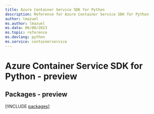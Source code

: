 ```yaml
---
title: Azure Container Service SDK for Python
description: Reference for Azure Container Service SDK for Python
author: lmazuel
ms.author: lmazuel
ms.data: 06/08/2023
ms.topic: reference
ms.devlang: python
ms.service: containerservice
---
```

# Azure Container Service SDK for Python - preview
## Packages - preview
[!INCLUDE [packages](container-service-index.md)]